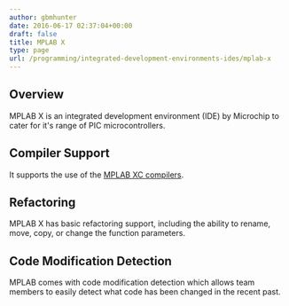 ```yaml
---
author: gbmhunter
date: 2016-06-17 02:37:04+00:00
draft: false
title: MPLAB X
type: page
url: /programming/integrated-development-environments-ides/mplab-x
---
```


## Overview

MPLAB X is an integrated development environment (IDE) by Microchip to cater for it's range of PIC microcontrollers.

## Compiler Support

It supports the use of the [MPLAB XC compilers](/programming/compilers/mplab-xc-compilers).

## Refactoring

MPLAB X has basic refactoring support, including the ability to rename, move, copy, or change the function parameters.

## Code Modification Detection

MPLAB comes with code modification detection which allows team members to easily detect what code has been changed in the recent past.
